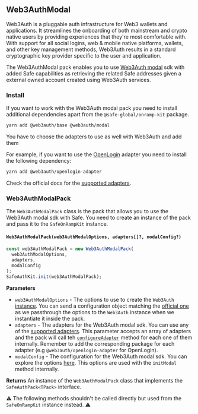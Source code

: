 ## Web3AuthModal

Web3Auth is a pluggable auth infrastructure for Web3 wallets and applications. It streamlines the onboarding of both mainstream and crypto native users by providing experiences that they're most comfortable with. With support for all social logins, web & mobile native platforms, wallets, and other key management methods, Web3Auth results in a standard cryptographic key provider specific to the user and application.

The Web3AuthModal pack enables you to use [Web3Auth modal](https://web3auth.io/docs/sdk/web/modal/) sdk with added Safe capabilities as retrieving the related Safe addresses given a external owned account created using Web3Auth services.

### Install

If you want to work with the Web3Auth modal pack you need to install additional dependencies apart from the `@safe-global/onramp-kit` package.

```bash
yarn add @web3auth/base @web3auth/modal
```

You have to choose the adapters to use as well with Web3Auth and add them

For example, if you want to use the [OpenLogin](https://docs.openlogin.com/) adapter you need to install the following dependency:

```bash
yarn add @web3auth/openlogin-adapter
```

Check the official docs for the [supported adapters](https://web3auth.io/docs/sdk/web/adapters/).

### Web3AuthModalPack

The `Web3AuthModalPack` class is the pack that allows you to use the Web3Auth modal sdk with Safe. You need to create an instance of the pack and pass it to the `SafeOnRampKit` instance.

#### `Web3AuthModalPack(web3AuthModalOptions, adapters[]?, modalConfig?)`

```typescript
const web3AuthModalPack = new Web3AuthModalPack(
  web3AuthModalOptions,
  adapters,
  modalConfig
);
SafeAuthKit.init(web3AuthModalPack);
```

**Parameters**

- `web3AuthModalOptions` - The options to use to create the `Web3Auth` [instance](https://web3auth.io/docs/sdk/web/modal/initialize#instantiating-web3auth). You can send a configuration object matching the [official one](https://web3auth.io/docs/sdk/web/modal/initialize#web3authoptions) as we passthrough the options to the `Web3Auth` instance when we instantiate it inside the pack.
- `adapters` - The adapters for the Web3Auth modal sdk. You can use any of the [supported adapters](https://web3auth.io/docs/sdk/web/adapters/). This parameter accepts an array of adapters and the pack will call teh [`configureAdapter`](https://web3auth.io/docs/sdk/web/no-modal/initialize#configureadapteradapter) method for each one of them internally.
  Remember to add the corresponding package for each adapter (e.g `@web3auth/openlogin-adapter` for OpenLogin).
- `modalConfig` - The configuration for the Web3Auth modal sdk. You can explore the options [here](https://web3auth.io/docs/sdk/web/modal/whitelabel#initmodal). This options are used with the `initModal` method internally.

**Returns**
An instance of the `Web3AuthModalPack` class that implements the `SafeAuthPack<TPack>` interface.

⚠️ The following methods shouldn't be called directly but used from the `SafeOnRampKit` instance instead. ⚠️
